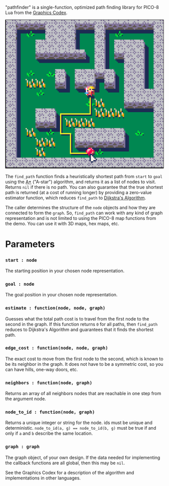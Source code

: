 "pathfinder" is a single-function, optimized path finding library for PICO-8 Lua from the
[Graphics Codex](http://graphicscodex.com).

![](icon.png)

The `find_path` function finds a heuristically shortest path from `start` to `goal` using the
[A*](https://en.wikipedia.org/wiki/A*_search_algorithm) ("A-star") algorithm, and returns it as a list of nodes to visit. Returns `nil` if
there is no path. You can also guarantee that the true shortest path is returned (at a cost of
running longer) by providing a zero-value estimator function, which reduces `find_path` to
[Dijkstra's Algorithm](https://en.wikipedia.org/wiki/Dijkstra%27s_algorithm).

The caller determines the structure of the `node` objects and how they are connected to form
the `graph`. So, `find_path` can work with any kind of graph representation and is not limited
to using the PICO-8 map functions from the demo. You can use it with 3D maps, hex maps, etc.


# Parameters

### `start : node`
The starting position in your chosen node representation.

### `goal : node`
The goal position in your chosen node representation.

### `estimate : function(node, node, graph)`
Guesses what the total path cost is to travel from
the first node to the second in the graph. If this function
returns `0` for all paths, then `find_path` reduces to Dijkstra's 
Algorithm and guarantees that it finds the shortest path.

### `edge_cost : function(node, node, graph)`
The exact cost to move from the first node to the second, which is known to 
be its neighbor in the graph.  It does not have to be a symmetric cost, so
you can have hills, one-way doors, etc.

### `neighbors : function(node, graph)`
Returns an array of all neighbors nodes that are reachable in one step
from the argument node.

### `node_to_id : function(node, graph)`
Returns a unique integer or string for the node.  ids must be 
unique and deterministic. `node_to_id(a, g) == node_to_id(b, g)` 
must be true if and only if `a` and `b` describe the same
location.

### `graph : graph`
The graph object, of your own design. If the data needed for 
implementing the callback functions are all global, then this
may be `nil`.

See the Graphics Codex for a description of the algorithm and implementations in other languages.
